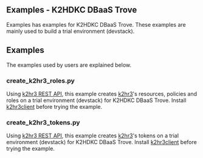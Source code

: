 Examples - K2HDKC DBaaS Trove
-------------------------------
Examples has examples for K2HDKC DBaaS Trove. These examples are mainly used to build a trial environment (devstack).

## Examples
The examples used by users are explained below.

### create_k2hr3_roles.py
Using [k2hr3 REST API](https://k2hr3.antpick.ax/api.html), this example creates [k2hr3](https://k2hr3.antpick.ax/)'s resources, policies and roles on a trial environment (devstack) for K2HDKC DBaaS Trove. Install [k2hr3client](https://pypi.org/project/k2hr3client/) before trying the example.

### create_k2hr3_tokens.py
Using [k2hr3 REST API](https://k2hr3.antpick.ax/api.html), this example creates [k2hr3](https://k2hr3.antpick.ax/)'s tokens on a trial environment (devstack) for K2HDKC DBaaS Trove. Install [k2hr3client](https://pypi.org/project/k2hr3client/) before trying the example.
